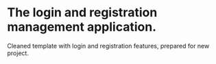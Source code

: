 # The login and registration management application. 
Cleaned template with login and registration features, prepared for new project.
